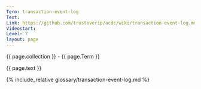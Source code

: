 ```yaml
---
Term: transaction-event-log
Text: 
Link: https://github.com/trustoverip/acdc/wiki/transaction-event-log.md
Videostart: 
Level: 7
layout: page
---
```


{{ page.collection }} - {{ page.Term }}

   {{ page.text }}

{% include_relative glossary/transaction-event-log.md %}
